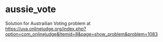 # aussie_vote

Solution for Austrailian Voting problem at https://uva.onlinejudge.org/index.php?option=com_onlinejudge&Itemid=8&page=show_problem&problem=1083
